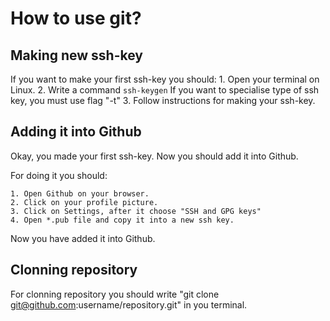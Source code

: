 # How to use git?

## Making new ssh-key

If you want to make your first ssh-key you should:
	1. Open your terminal on Linux.
	2. Write a command 
	```
	ssh-keygen
	```
	If you want to specialise type of ssh key, you must use flag "-t"
	3. Follow instructions for making your ssh-key.

## Adding it into Github

Okay, you made your first ssh-key. Now you should add it into Github.

For doing it you should:
	
	1. Open Github on your browser.
	2. Click on your profile picture.
	3. Click on Settings, after it choose "SSH and GPG keys"
	4. Open *.pub file and copy it into a new ssh key.

Now you have added it into Github.

## Clonning repository

For clonning repository you should write "git clone git@github.com:username/repository.git" in you terminal. 
